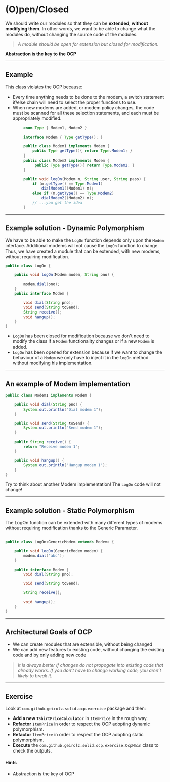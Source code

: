 # (O)pen/Closed

We should write our modules so that they can be **extended**, **without modifying them**. In other
words, we want to be able to change what the modules do, without changing the
source code of the modules.

> *A module should be open for extension but closed for modification.*

<p class="centered"><b>Abstraction is the key to the OCP</b></p>

---
## Example
This class violates the OCP because:
* Every time anything needs to be done to the modem, a switch statement if/else chain will
  need to select the proper functions to use.
* When new modems are added, or modem policy changes, the code must be scanned for all these selection statements, and each
  must be appropriately modified. 
  
```java
        enum Type { Modem1, Modem2 }
    
        interface Modem { Type getType(); }

        public class Modem1 implements Modem {
            public Type getType(){ return Type.Modem1; }
        }
        public class Modem2 implements Modem {
             public Type getType(){ return Type.Modem2; }
        }

        public void logOn(Modem m, String user, String pass) {
            if (m.getType() == Type.Modem1)
                dialModem1((Modem1) m);
            else if (m.getType() == Type.Modem2)
                dialModem2((Modem2) m);
            // ...you get the idea
        }
```

---
## Example solution - Dynamic Polymorphism
We have to be able to make the `LogOn` function depends only upon the `Modem` interface. 
Additional modems will not cause the `LogOn` function to change. 
Thus, we have created a module that can be extended, with new modems, without requiring modification.

```java
public class LogOn {

    public void logOn(Modem modem, String pno) {

        modem.dial(pno);
    }
    public interface Modem {

        void dial(String pno);
        void send(String toSend);
        String receive();
        void hangup();
    }
}
```

- `LogOn` has been closed for modification because we don't need to modify the class if a `Modem` functionality changes or if a new `Modem` is added.
- `LogOn` has been opened for extension because if we want to change the behaviour of a `Modem` we only have to inject it in the `logOn` method without modifying his implementation.

---
## An example of Modem implementation

```java
public class Modem1 implements Modem {

    public void dial(String pno) {
        System.out.println("Dial modem 1");
    }

    public void send(String toSend) {
        System.out.println("Send modem 1");
    }

    public String receive() {
        return "Receive modem 1";
    }

    public void hangup() {
        System.out.println("Hangup modem 1");
    }
}
```

Try to think about another Modem implementation! The `LogOn` code will not change!

---
## Example solution - Static Polymorphism 
The LogOn function can be extended with many different types of modems without requiring modification thanks to the Generic Parameter.

```java

public class LogOn<GenericModem extends Modem> {

    public void logOn(GenericModem modem) {
        modem.dial("abc");
    }

    public interface Modem {
        void dial(String pno);

        void send(String toSend);

        String receive();

        void hangup();
    }
}
```

---
## Architectural Goals of OCP

* We can create modules that are extensible, without being changed
* We can add new features to existing code, without changing the existing code and by only adding new code

> *It is always better if changes do not propogate into existing code that already works.
> If you don’t have to change working code, you aren’t likely to break it.*

---
## Exercise
Look at `com.github.geirolz.solid.ocp.exercise` package and then:
- **Add a new `TShirtPriceCalculator`** in `ItemPrice` in the rough way.
- **Refactor** `ItemPrice` in order to respect the OCP adopting dynamic polymorphism.
- **Refactor** `ItemPrice` in order to respect the OCP adopting static polymorphism.
- **Execute** the `com.github.geirolz.solid.ocp.exercise.OcpMain` class to check the outputs.

#### Hints
- Abstraction is the key of OCP